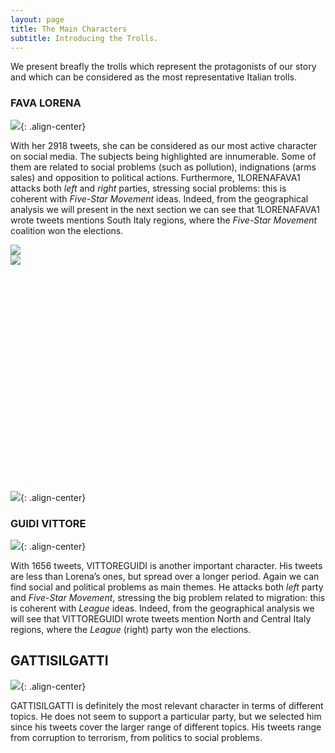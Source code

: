 ```yaml
---
layout: page
title: The Main Characters
subtitle: Introducing the Trolls.
---
```


We present breafly the trolls which represent the protagonists of our story and which can be considered as the most representative Italian trolls.

### FAVA LORENA
![](../img/FAVA1.PNG){: .align-center}

With her 2918 tweets, she can be considered as our most active character on social media. The subjects being highlighted are innumerable. Some of them are related to social problems (such as pollution), indignations (arms sales) and opposition to political actions. Furthermore, 1LORENAFAVA1 attacks both *left* and *right* parties, stressing social problems: this is coherent with *Five-Star Movement* ideas. Indeed, from the geographical analysis we will present in the next section we can see that 1LORENAFAVA1 wrote tweets mentions South Italy regions, where the *Five-Star Movement* coalition won the elections.

<script src="../jssor.slider.min.js"></script>
<div id="jssor_1" style="position:relative;top:0px;left:0px;width:980px;height:380px;overflow:hidden;">
    <div data-u="slides" style="position:absolute;top:0px;left:0px;width:980px;height:380px;overflow:hidden;">
        <div><img data-u="image" src="../img/lorenafava1.png" /></div>
        <div><img data-u="image" src="../img/LorenaFava2.png" /></div>
    </div>
</div>
<script>
    var options = { $AutoPlay: 1 };
    var jssor_1_slider = new $JssorSlider$("jssor_1", options);
</script>

![](../img/lorenafava1.png){: .align-center}

### GUIDI VITTORE
![](../img/GUIDI1.PNG){: .align-center}

With 1656 tweets, VITTOREGUIDI is another important character. His tweets are less than Lorena’s ones, but spread over a longer period. Again we can find social and political problems as main themes. He attacks both *left* party and *Five-Star Movement*, stressing the big problem related to migration: this is coherent with *League* ideas. Indeed, from the geographical analysis we will see that VITTOREGUIDI wrote tweets mention North and Central Italy regions, where the *League* (right) party won the elections.

## GATTISILGATTI
![](../img/GUIDI1.PNG){: .align-center}

GATTISILGATTI is definitely the most relevant character in terms of different topics. He does not seem to support a particular party, but we selected him since his tweets cover the larger range of different topics. His tweets range from corruption to terrorism, from politics to social problems.
